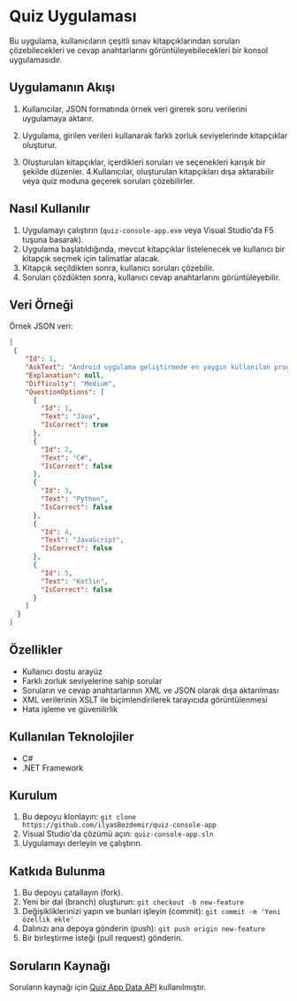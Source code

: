 # Quiz Uygulaması

Bu uygulama, kullanıcıların çeşitli sınav kitapçıklarından soruları çözebilecekleri ve cevap anahtarlarını görüntüleyebilecekleri bir konsol uygulamasıdır.

## Uygulamanın Akışı
1. Kullanıcılar, JSON formatında örnek veri girerek soru verilerini uygulamaya aktarır.

2. Uygulama, girilen verileri kullanarak farklı zorluk seviyelerinde kitapçıklar oluşturur.
3. Oluşturulan kitapçıklar, içerdikleri soruları ve seçenekleri karışık bir şekilde düzenler.
4.Kullanıcılar, oluşturulan kitapçıkları dışa aktarabilir veya quiz moduna geçerek soruları çözebilirler.

## Nasıl Kullanılır

1. Uygulamayı çalıştırın (`quiz-console-app.exe` veya Visual Studio'da F5 tuşuna basarak).
2. Uygulama başlatıldığında, mevcut kitapçıklar listelenecek ve kullanıcı bir kitapçık seçmek için talimatlar alacak.
3. Kitapçık seçildikten sonra, kullanıcı soruları çözebilir.
4. Soruları çözdükten sonra, kullanıcı cevap anahtarlarını görüntüleyebilir.

## Veri Örneği

Örnek JSON veri:

```json
[
 {
    "Id": 1,
    "AskText": "Android uygulama geliştirmede en yaygın kullanılan programlama dili nedir?",
    "Explanation": null,
    "Difficulty": "Medium",
    "QuestionOptions": [
      {
        "Id": 1,
        "Text": "Java",
        "IsCorrect": true
      },
      {
        "Id": 2,
        "Text": "C#",
        "IsCorrect": false
      },
      {
        "Id": 3,
        "Text": "Python",
        "IsCorrect": false
      },
      {
        "Id": 4,
        "Text": "JavaScript",
        "IsCorrect": false 
      },
      {
        "Id": 5,
        "Text": "Kotlin",
        "IsCorrect": false
      }
    ]
  }
]

```

## Özellikler

- Kullanıcı dostu arayüz
- Farklı zorluk seviyelerine sahip sorular
- Soruların ve cevap anahtarlarının XML ve JSON olarak dışa aktarılması
- XML verilerinin XSLT ile biçimlendirilerek tarayıcıda görüntülenmesi
- Hata işleme ve güvenilirlik

## Kullanılan Teknolojiler

- C#
- .NET Framework

## Kurulum

1. Bu depoyu klonlayın: `git clone https://github.com/ilyasBozdemir/quiz-console-app`
2. Visual Studio'da çözümü açın: `quiz-console-app.sln`
3. Uygulamayı derleyin ve çalıştırın.

## Katkıda Bulunma

1. Bu depoyu çatallayın (fork).
2. Yeni bir dal (branch) oluşturun: `git checkout -b new-feature`
3. Değişikliklerinizi yapın ve bunları işleyin (commit): `git commit -m 'Yeni özellik ekle'`
4. Dalınızı ana depoya gönderin (push): `git push origin new-feature`
5. Bir birleştirme isteği (pull request) gönderin.

## Soruların Kaynağı
Soruların kaynağı için [Quiz App Data API](https://quiz-app-data-api.vercel.app/api/get-questions) kullanılmıştır.
